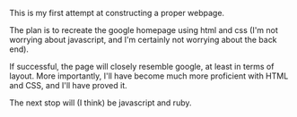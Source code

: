 This is my first attempt at constructing a proper webpage.

The plan is to recreate the google homepage using html and css (I'm not worrying about javascript, and I'm certainly not worrying about the back end).

If successful, the page will closely resemble google, at least in terms of layout. More importantly, I'll have become much more proficient with HTML and CSS, and I'll have proved it.

The next stop will (I think) be javascript and ruby.
